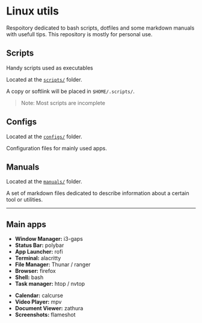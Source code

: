 # Linux utils

Respoitory dedicated to bash scripts, dotfiles and some markdown manuals with usefull tips.
This repository is mostly for personal use.

## Scripts

Handy scripts used as executables

Located at the [`scripts/`](scripts/) folder.

A copy or softlink will be placed in `$HOME/.scripts/`.

> Note: Most scripts are incomplete

## Configs

Located at the [`configs/`](configs/) folder.

Configuration files for mainly used apps.

## Manuals

Located at the [`manuals/`](manuals/) folder.

A set of markdown files dedicated to describe information about a certain tool or utilities.

___

## Main apps

- **Window Manager:** i3-gaps
- **Status Bar:** polybar
- **App Launcher:** rofi
- **Terminal:** alacritty
- **File Manager:** Thunar / ranger
- **Browser:** firefox
- **Shell:** bash
- **Task manager:** htop / nvtop
<!-- Apps -->
- **Calendar:** calcurse
- **Video Player:** mpv
- **Document Viewer:** zathura
- **Screenshots:** flameshot
<!-- Utils -->
<!-- - fzf -->
